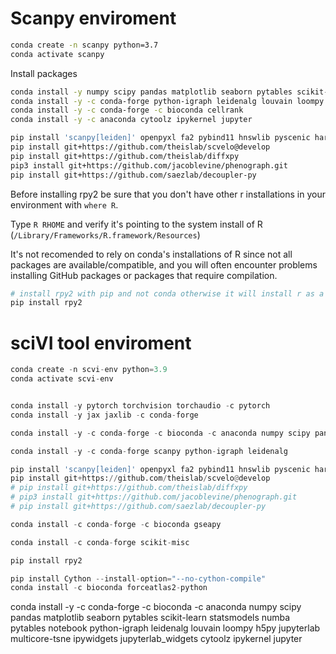 # Scanpy enviroment

```bash
conda create -n scanpy python=3.7
conda activate scanpy
```

Install packages

```bash
conda install -y numpy scipy pandas matplotlib seaborn pytables scikit-learn statsmodels numba pytables notebook
conda install -y -c conda-forge python-igraph leidenalg louvain loompy h5py jupyterlab multicore-tsne ipywidgets jupyterlab_widgets
conda install -y -c conda-forge -c bioconda cellrank
conda install -y -c anaconda cytoolz ipykernel jupyter

pip install 'scanpy[leiden]' openpyxl fa2 pybind11 hnswlib pyscenic harmonypy bbknn phate wishbone_dev scikit-misc scrublet PhenoGraph
pip install git+https://github.com/theislab/scvelo@develop
pip install git+https://github.com/theislab/diffxpy
pip3 install git+https://github.com/jacoblevine/phenograph.git
pip install git+https://github.com/saezlab/decoupler-py
```

Before installing rpy2 be sure that you don't have other r installations in your environment with `where R`.

Type `R RHOME` and verify it's pointing to the system install of R (`/Library/Frameworks/R.framework/Resources`)

It's not recomended to rely on conda's installations of R since not all packages are available/compatible, and you will often encounter problems installing GitHub packages or packages that require compilation.

```bash
# install rpy2 with pip and not conda otherwise it will install r as a dependency
pip install rpy2
```

# sciVI tool enviroment

```python
conda create -n scvi-env python=3.9
conda activate scvi-env


conda install -y pytorch torchvision torchaudio -c pytorch
conda install -y jax jaxlib -c conda-forge

conda install -y -c conda-forge -c bioconda -c anaconda numpy scipy pandas matplotlib seaborn pytables scikit-learn statsmodels numba pytables notebook python-igraph leidenalg louvain loompy h5py jupyterlab multicore-tsne ipywidgets jupyterlab_widgets cytoolz ipykernel jupyter

conda install -y -c conda-forge scanpy python-igraph leidenalg

pip install 'scanpy[leiden]' openpyxl fa2 pybind11 hnswlib pyscenic harmonypy bbknn phate wishbone_dev scikit-misc scrublet PhenoGraph
pip install git+https://github.com/theislab/scvelo@develop
# pip install git+https://github.com/theislab/diffxpy
# pip3 install git+https://github.com/jacoblevine/phenograph.git
# pip install git+https://github.com/saezlab/decoupler-py

conda install -c conda-forge -c bioconda gseapy

conda install -c conda-forge scikit-misc

pip install rpy2

pip install Cython --install-option="--no-cython-compile"
conda install -c bioconda forceatlas2-python
```

conda install -y -c conda-forge -c bioconda -c anaconda numpy scipy pandas matplotlib seaborn pytables scikit-learn statsmodels numba pytables notebook python-igraph leidenalg louvain loompy h5py jupyterlab multicore-tsne ipywidgets jupyterlab_widgets cytoolz ipykernel jupyter

